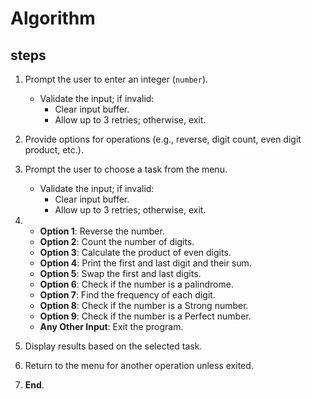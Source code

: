 # Algorithm 
## steps

1. Prompt the user to enter an integer (`number`).
   - Validate the input; if invalid:
     - Clear input buffer.
     - Allow up to 3 retries; otherwise, exit.

2. Provide options for operations (e.g., reverse, digit count, even digit product, etc.).

3. Prompt the user to choose a task from the menu.
   - Validate the input; if invalid:
     - Clear input buffer.
     - Allow up to 3 retries; otherwise, exit.

4. - **Option 1**: Reverse the number.
   - **Option 2**: Count the number of digits.
   - **Option 3**: Calculate the product of even digits.
   - **Option 4**: Print the first and last digit and their sum.
   - **Option 5**: Swap the first and last digits.
   - **Option 6**: Check if the number is a palindrome.
   - **Option 7**: Find the frequency of each digit.
   - **Option 8**: Check if the number is a Strong number.
   - **Option 9**: Check if the number is a Perfect number.
   - **Any Other Input**: Exit the program.

5. Display results based on the selected task.

6.  Return to the menu for another operation unless exited.

7. **End**.










